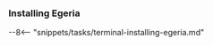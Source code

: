 <!-- SPDX-License-Identifier: CC-BY-4.0 -->
<!-- Copyright Contributors to the ODPi Egeria project. -->

### Installing Egeria

--8<-- "snippets/tasks/terminal-installing-egeria.md"


